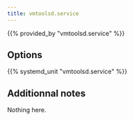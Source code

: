 ```yaml
---
title: vmtoolsd.service
---
```


{{% provided_by "vmtoolsd.service" %}}

## Options

{{% systemd_unit "vmtoolsd.service" %}}

## Additionnal notes

Nothing here.
